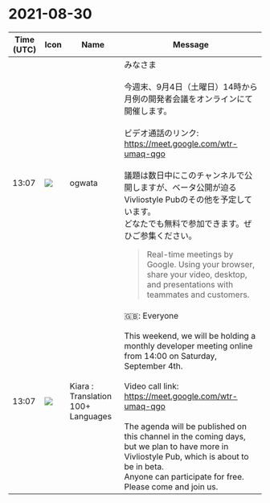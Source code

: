 # 2021-08-30

|Time (UTC)|Icon|Name|Message|
|---|---|---|---|
|13:07|![](https://avatars.slack-edge.com/2019-11-22/845042642576_070441337abaca9fb7b3_72.png)|ogwata|みなさま<br><br>今週末、9月4日（土曜日）14時から月例の開発者会議をオンラインにて開催します。<br><br>ビデオ通話のリンク: <https://meet.google.com/wtr-umaq-qgo><br><br>議題は数日中にこのチャンネルで公開しますが、ベータ公開が迫るVivliostyle Pubのその他を予定しています。<br>どなたでも無料で参加できます。ぜひご参集ください。<br><blockquote>Real-time meetings by Google. Using your browser, share your video, desktop, and presentations with teammates and customers.</blockquote>|
|13:07|![](https://avatars.slack-edge.com/2021-08-02/2324149410423_2aa7423c4133ecb9f168_72.png)|Kiara : Translation 100+ Languages|🇬🇧: Everyone<br><br>This weekend, we will be holding a monthly developer meeting online from 14:00 on Saturday, September 4th.<br><br>Video call link: <https://meet.google.com/wtr-umaq-qgo><br><br>The agenda will be published on this channel in the coming days, but we plan to have more in Vivliostyle Pub, which is about to be in beta.<br>Anyone can participate for free. Please come and join us.|
